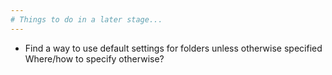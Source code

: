 ```yaml
--- 
# Things to do in a later stage...
---
```

- Find a way to use default settings for folders unless otherwise specified
  Where/how to specify otherwise? 
